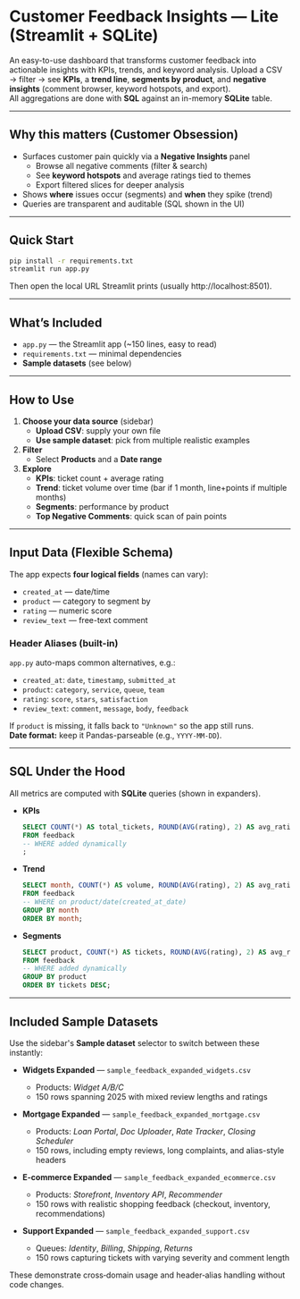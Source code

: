 # Customer Feedback Insights — Lite (Streamlit + SQLite)

An easy-to-use dashboard that transforms customer feedback into actionable insights with KPIs, trends, and keyword analysis.
Upload a CSV → filter → see **KPIs**, a **trend line**, **segments by product**, and **negative insights** (comment browser, keyword hotspots, and export).  
All aggregations are done with **SQL** against an in-memory **SQLite** table.

---

## Why this matters (Customer Obsession)
- Surfaces customer pain quickly via a **Negative Insights** panel  
  - Browse all negative comments (filter & search)  
  - See **keyword hotspots** and average ratings tied to themes  
  - Export filtered slices for deeper analysis  
- Shows **where** issues occur (segments) and **when** they spike (trend)  
- Queries are transparent and auditable (SQL shown in the UI)

---

## Quick Start

```bash
pip install -r requirements.txt
streamlit run app.py
```

Then open the local URL Streamlit prints (usually http://localhost:8501).

---

## What’s Included

- `app.py` — the Streamlit app (~150 lines, easy to read)  
- `requirements.txt` — minimal dependencies  
- **Sample datasets** (see below)

---

## How to Use

1. **Choose your data source** (sidebar)  
   - **Upload CSV**: supply your own file  
   - **Use sample dataset**: pick from multiple realistic examples
2. **Filter**  
   - Select **Products** and a **Date range**
3. **Explore**  
   - **KPIs**: ticket count + average rating  
   - **Trend**: ticket volume over time (bar if 1 month, line+points if multiple months)  
   - **Segments**: performance by product  
   - **Top Negative Comments**: quick scan of pain points  

---

## Input Data (Flexible Schema)

The app expects **four logical fields** (names can vary):

- `created_at` — date/time  
- `product` — category to segment by  
- `rating` — numeric score  
- `review_text` — free-text comment  

### Header Aliases (built-in)
`app.py` auto-maps common alternatives, e.g.:

- `created_at`: `date`, `timestamp`, `submitted_at`  
- `product`: `category`, `service`, `queue`, `team`  
- `rating`: `score`, `stars`, `satisfaction`  
- `review_text`: `comment`, `message`, `body`, `feedback`  

If `product` is missing, it falls back to `"Unknown"` so the app still runs.  
**Date format:** keep it Pandas-parseable (e.g., `YYYY-MM-DD`).

---

## SQL Under the Hood

All metrics are computed with **SQLite** queries (shown in expanders).

- **KPIs**
  ```sql
  SELECT COUNT(*) AS total_tickets, ROUND(AVG(rating), 2) AS avg_rating
  FROM feedback
  -- WHERE added dynamically
  ;
  ```

- **Trend**
  ```sql
  SELECT month, COUNT(*) AS volume, ROUND(AVG(rating), 2) AS avg_rating
  FROM feedback
  -- WHERE on product/date(created_at_date)
  GROUP BY month
  ORDER BY month;
  ```

- **Segments**
  ```sql
  SELECT product, COUNT(*) AS tickets, ROUND(AVG(rating), 2) AS avg_rating
  FROM feedback
  -- WHERE added dynamically
  GROUP BY product
  ORDER BY tickets DESC;
  ```

---

## Included Sample Datasets

Use the sidebar's **Sample dataset** selector to switch between these instantly:

- **Widgets Expanded** — `sample_feedback_expanded_widgets.csv`  
  - Products: *Widget A/B/C*  
  - 150 rows spanning 2025 with mixed review lengths and ratings

- **Mortgage Expanded** — `sample_feedback_expanded_mortgage.csv`  
  - Products: *Loan Portal*, *Doc Uploader*, *Rate Tracker*, *Closing Scheduler*  
  - 150 rows, including empty reviews, long complaints, and alias-style headers

- **E-commerce Expanded** — `sample_feedback_expanded_ecommerce.csv`  
  - Products: *Storefront*, *Inventory API*, *Recommender*  
  - 150 rows with realistic shopping feedback (checkout, inventory, recommendations)

- **Support Expanded** — `sample_feedback_expanded_support.csv`  
  - Queues: *Identity*, *Billing*, *Shipping*, *Returns*  
  - 150 rows capturing tickets with varying severity and comment length

These demonstrate cross‑domain usage and header‑alias handling without code changes.

